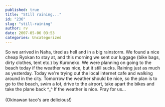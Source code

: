 ```yaml
---
published: true
title: "Still raining..."
id: "236"
slug: "still-raining"
author: rv
date: 2007-05-06 03:53
categories: Uncategorized
---
```

So we arrived in Naha, tired as hell and in a big rainstorm. We found a nice cheap Ryokan to stay at, and this morning we sent our luggage (bike bags, dirty clothes, tent etc.) by Kuroneko. We were planning on going to the beach today if the weather was nice, but it still sucks. Raining just as much as yesterday. Today we're trying out the local internet cafe and walking around in the city. Tomorrow the weather should be nice, so the plan is to go to the beach, swim a lot, drive to the airport, take apart the bikes and take the plane back ^_^ If the weather is nice. Pray for us...<br /><br />(Okinawan taco's are delicious!)